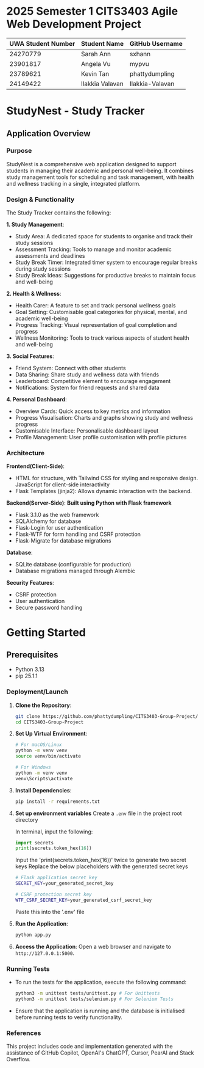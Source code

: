 # 2025 Semester 1 CITS3403 Agile Web Development Project

| UWA Student Number | Student Name    | GitHub Username |
| ------------------ | --------------- | --------------- |
| 24270779           | Sarah Ann       | sxhann          |
| 23901817           | Angela Vu       | mypvu           |
| 23789621           | Kevin Tan       | phattydumpling  |
| 24149422           | Ilakkia Valavan | Ilakkia-Valavan |

# StudyNest - Study Tracker


## Application Overview

### Purpose
StudyNest is a comprehensive web application designed to support students in managing their academic and personal well-being. It combines study management tools for scheduling and task management, with health and wellness tracking in a single, integrated platform.

### Design & Functionality
The Study Tracker contains the following:

**1. Study Management**:
- Study Area: A dedicated space for students to organise and track their study sessions
- Assessment Tracking: Tools to manage and monitor academic assessments and deadlines
- Study Break Timer: Integrated timer system to encourage regular breaks during study sessions
- Study Break Ideas: Suggestions for productive breaks to maintain focus and well-being
  
**2. Health & Wellness**:
- Health Carer: A feature to set and track personal wellness goals
- Goal Setting: Customisable goal categories for physical, mental, and academic well-being
- Progress Tracking: Visual representation of goal completion and progress
- Wellness Monitoring: Tools to track various aspects of student health and well-being
  
**3. Social Features**:
- Friend System: Connect with other students
- Data Sharing: Share study and wellness data with friends
- Leaderboard: Competitive element to encourage engagement
- Notifications: System for friend requests and shared data
  
**4. Personal Dashboard**:
- Overview Cards: Quick access to key metrics and information
- Progress Visualisation: Charts and graphs showing study and wellness progress
- Customisable Interface: Personalisable dashboard layout
- Profile Management: User profile customisation with profile pictures


### Architecture
**Frontend(Client-Side)**:
- HTML for structure, with Tailwind CSS for styling and responsive design. JavaScript for client-side interactivity
- Flask Templates (jinja2): Allows dynamic interaction with the backend.
  
**Backend(Server-Side)**:
**Built using Python with Flask framework**
- Flask 3.1.0 as the web framework
- SQLAlchemy for database
- Flask-Login for user authentication
- Flask-WTF for form handling and CSRF protection
- Flask-Migrate for database migrations

**Database**:
- SQLite database (configurable for production)
- Database migrations managed through Alembic
  
**Security Features**:
- CSRF protection
- User authentication
- Secure password handling

# Getting Started

## Prerequisites
- Python 3.13
- pip 25.1.1
  
### Deployment/Launch
1. **Clone the Repository**: 
   ```bash
   git clone https://github.com/phattydumpling/CITS3403-Group-Project/
   cd CITS3403-Group-Project
   ```
2. **Set Up Virtual Environment**:
   ```bash
   # For macOS/Linux
   python -m venv venv
   source venv/bin/activate

   # For Windows
   python -m venv venv
   venv\Scripts\activate
   ```
3. **Install Dependencies**:
   ```bash
   pip install -r requirements.txt
   ```
4. **Set up environment variables**
   Create a `.env` file in the project root directory

   In terminal, input the following:
   ```python
   import secrets
   print(secrets.token_hex(16))
   ```
   Input the 'print(secrets.token_hex(16))' twice to generate two secret keys
   Replace the below placeholders with the generated secret keys
   ```bash
   # Flask application secret key
   SECRET_KEY=your_generated_secret_key

   # CSRF protection secret key
   WTF_CSRF_SECRET_KEY=your_generated_csrf_secret_key
   ```
   Paste this into the '.env' file
6. **Run the Application**:
   ```bash
   python app.py
   ```
7. **Access the Application**:
   Open a web browser and navigate to `http://127.0.0.1:5000`.


### Running Tests
- To run the tests for the application, execute the following command:
   ```bash
   python3 -m unittest tests/unittest.py # For Unittests
   python3 -m unittest tests/selenium.py # For Selenium Tests
   ```
- Ensure that the application is running and the database is initialised before running tests to verify functionality.

### References
This project includes code and implementation generated with the assistance of GitHub Copilot, OpenAI's ChatGPT, Cursor, PearAI and Stack Overflow.
